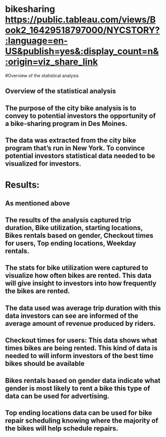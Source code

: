 # bikesharing                                             https://public.tableau.com/views/Book2_16429518797000/NYCSTORY?:language=en-US&publish=yes&:display_count=n&:origin=viz_share_link

#Overview of the statistical analysis

## Overview of the statistical analysis

## The purpose of the city bike analysis is to convey to potential investors the opportunity of a bike-sharing program in Des Moines.

## The data was extracted from the city bike program that’s run in New York. To convince potential investors statistical data needed to be visualized for investors.


# Results:
## As mentioned above
## The results of the analysis captured trip duration, Bike utilization, starting locations, Bikes rentals based on gender, Checkout times for users, Top ending locations, Weekday rentals.

## The stats for bike utilization were captured to visualize how often bikes are rented. This data will give insight to investors into how frequently the bikes are rented.

## The data used was average trip duration with this data investors can see are informed of the average amount of revenue produced by riders.

## Checkout times for users: This data shows what times bikes are being rented. This kind of data is needed to will inform investors of the best time bikes should be available

## Bikes rentals based on gender data indicate what gender is most likely to rent a bike this type of data can be used for advertising.


## Top ending locations data can be used for bike repair scheduling knowing where the majority of the bikes will help schedule repairs.



